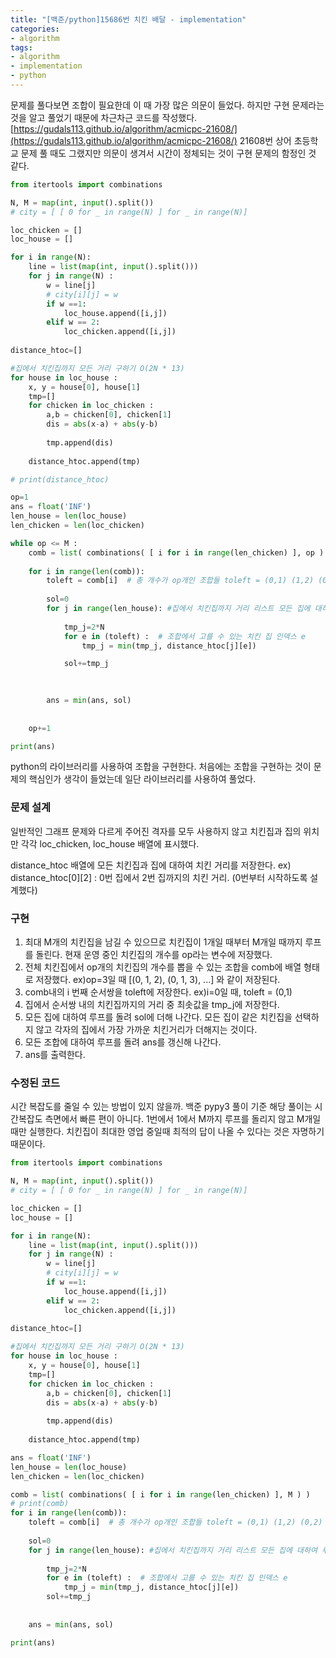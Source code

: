 ```yaml
---
title: "[백준/python]15686번 치킨 배달 - implementation"
categories:
- algorithm
tags:
- algorithm
- implementation
- python
---
```


문제를 풀다보면 조합이 필요한데 이 때 가장 많은 의문이 들었다. 하지만 구현 문제라는 것을 알고 풀었기 때문에 차근차근 코드를 작성했다. [https://gudals113.github.io/algorithm/acmicpc-21608/](https://gudals113.github.io/algorithm/acmicpc-21608/) 21608번 상어 초등학교 문제 풀 때도 그랬지만 의문이 생겨서 시간이 정체되는 것이 구현 문제의 함정인 것 같다.

```python
from itertools import combinations

N, M = map(int, input().split())
# city = [ [ 0 for _ in range(N) ] for _ in range(N)]

loc_chicken = []
loc_house = []

for i in range(N):
    line = list(map(int, input().split()))
    for j in range(N) :
        w = line[j]
        # city[i][j] = w
        if w ==1:
            loc_house.append([i,j])
        elif w == 2:
            loc_chicken.append([i,j])
                
distance_htoc=[]

#집에서 치킨집까지 모든 거리 구하기 O(2N * 13)
for house in loc_house : 
    x, y = house[0], house[1]
    tmp=[]
    for chicken in loc_chicken : 
        a,b = chicken[0], chicken[1]
        dis = abs(x-a) + abs(y-b)
        
        tmp.append(dis)
        
    distance_htoc.append(tmp)

# print(distance_htoc)

op=1
ans = float('INF')
len_house = len(loc_house)
len_chicken = len(loc_chicken)

while op <= M :
    comb = list( combinations( [ i for i in range(len_chicken) ], op ) )
    
    for i in range(len(comb)): 
        toleft = comb[i]  # 총 개수가 op개인 조합들 toleft = (0,1) (1,2) (0,2)
        
        sol=0       
        for j in range(len_house): #집에서 치킨집까지 거리 리스트 모든 집에 대하여 루프
            
            tmp_j=2*N
            for e in (toleft) :  # 조합에서 고를 수 있는 치킨 집 인덱스 e
                tmp_j = min(tmp_j, distance_htoc[j][e])

            sol+=tmp_j
            
            

        ans = min(ans, sol)           
    
    
    op+=1

print(ans)
```

python의 라이브러리를 사용하여 조합을 구현한다. 처음에는 조합을 구현하는 것이 문제의 핵심인가 생각이 들었는데 일단 라이브러리를 사용하여 풀었다.

### 문제 설계

일반적인 그래프 문제와 다르게 주어진 격자를 모두 사용하지 않고 치킨집과 집의 위치만 각각 loc_chicken, loc_house 배열에 표시했다. 

distance_htoc 배열에 모든 치킨집과 집에 대하여 치킨 거리를 저장한다. ex) distance_htoc[0][2] : 0번 집에서 2번 집까지의 치킨 거리. (0번부터 시작하도록 설계했다)

### 구현

1. 최대 M개의 치킨집을 남길 수 있으므로 치킨집이 1개일 때부터 M개일 때까지 루프를 돌린다. 현재 운영 중인 치킨집의 개수를 op라는 변수에 저장했다.
2. 전체 치킨집에서 op개의 치킨집의 개수를 뽑을 수 있는 조합을 comb에 배열 형태로 저장했다. ex)op=3일 때 [(0, 1, 2), (0, 1, 3), ...] 와 같이 저장된다. 
3. comb내의 i 번째 순서쌍을 toleft에 저장한다. ex)i=0일 때, toleft = (0,1)
4. 집에서 순서쌍 내의 치킨집까지의 거리 중 최솟값을 tmp_j에 저장한다.
5. 모든 집에 대하여 루프를 돌려 sol에 더해 나간다. 모든 집이 같은 치킨집을 선택하지 않고 각자의 집에서 가장 가까운 치킨거리가 더해지는 것이다.
6. 모든 조합에 대하여 루프를 돌려 ans를 갱신해 나간다. 
7. ans를 출력한다.

### 수정된 코드

시간 복잡도를 줄일 수 있는 방법이 있지 않을까. 백준 pypy3 풀이 기준 해당 풀이는 시간복잡도 측면에서 빠른 편이 아니다. 1번에서 1에서 M까지 루프를 돌리지 않고 M개일 때만 실행한다. 치킨집이 최대한 영업 중일때 최적의 답이 나올 수 있다는 것은 자명하기 때문이다.


```python
from itertools import combinations

N, M = map(int, input().split())
# city = [ [ 0 for _ in range(N) ] for _ in range(N)]

loc_chicken = []
loc_house = []

for i in range(N):
    line = list(map(int, input().split()))
    for j in range(N) :
        w = line[j]
        # city[i][j] = w
        if w ==1:
            loc_house.append([i,j])
        elif w == 2:
            loc_chicken.append([i,j])
                
distance_htoc=[]

#집에서 치킨집까지 모든 거리 구하기 O(2N * 13)
for house in loc_house : 
    x, y = house[0], house[1]
    tmp=[]
    for chicken in loc_chicken : 
        a,b = chicken[0], chicken[1]
        dis = abs(x-a) + abs(y-b)
        
        tmp.append(dis)
        
    distance_htoc.append(tmp)

ans = float('INF')
len_house = len(loc_house)
len_chicken = len(loc_chicken)

comb = list( combinations( [ i for i in range(len_chicken) ], M ) )
# print(comb)
for i in range(len(comb)): 
    toleft = comb[i]  # 총 개수가 op개인 조합들 toleft = (0,1) (1,2) (0,2)
    
    sol=0       
    for j in range(len_house): #집에서 치킨집까지 거리 리스트 모든 집에 대하여 루프
        
        tmp_j=2*N
        for e in (toleft) :  # 조합에서 고를 수 있는 치킨 집 인덱스 e
            tmp_j = min(tmp_j, distance_htoc[j][e])
        sol+=tmp_j
        
        
    ans = min(ans, sol)           

print(ans)
```
